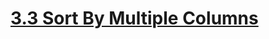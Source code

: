 # [3.3 Sort By Multiple Columns](https://learning.oreilly.com/videos/learning-sql/9780134193700/9780134193700-LSQL_03_03/)
